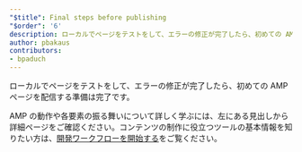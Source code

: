 ```yaml
---
"$title": Final steps before publishing
"$order": '6'
description: ローカルでページをテストをして、エラーの修正が完了したら、初めての AMP ページを配信する準備は完了です。
author: pbakaus
contributors:
- bpaduch
---
```


ローカルでページをテストをして、エラーの修正が完了したら、初めての AMP ページを配信する準備は完了です。

AMP の動作や各要素の振る舞いについて詳しく学ぶには、左にある見出しから詳細ページをご確認ください。コンテンツの制作に役立つツールの基本情報を知りたい方は、[開発ワークフローを開始する](https://developers.google.com/web/tools/setup/)をご覧ください。
